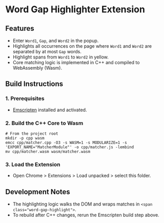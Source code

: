 # Word Gap Highlighter Extension

## Features
- Enter `Word1`, `Gap`, and `Word2` in the popup.
- Highlights all occurrences on the page where `Word1` and `Word2` are separated by at most `Gap` words.
- Highlight spans from `Word1` to `Word2` in yellow.
- Core matching logic is implemented in C++ and compiled to WebAssembly (Wasm).

## Build Instructions

### 1. Prerequisites
- [Emscripten](https://emscripten.org/docs/getting_started/downloads.html) installed and activated.

### 2. Build the C++ Core to Wasm

```
# From the project root
mkdir -p cpp wasm
emcc cpp/matcher.cpp -O3 -s WASM=1 -s MODULARIZE=1 -s 'EXPORT_NAME="MatcherModule"' -o cpp/matcher.js -lembind
mv cpp/matcher.wasm wasm/matcher.wasm
```

### 3. Load the Extension
- Open Chrome > Extensions > Load unpacked > select this folder.

## Development Notes
- The highlighting logic walks the DOM and wraps matches in `<span class="word-gap-highlight">`.
- To rebuild after C++ changes, rerun the Emscripten build step above. 